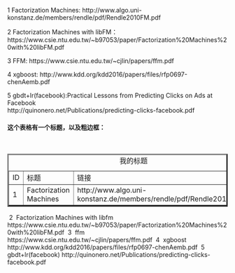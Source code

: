 <p>1 Factorization Machines: http://www.algo.uni-konstanz.de/members/rendle/pdf/Rendle2010FM.pdf</p>
<p>2 Factorization Machines with libFM： https://www.csie.ntu.edu.tw/~b97053/paper/Factorization%20Machines%20with%20libFM.pdf</p>
<p>3 FFM: https://www.csie.ntu.edu.tw/~cjlin/papers/ffm.pdf</p>
<p>4 xgboost: http://www.kdd.org/kdd2016/papers/files/rfp0697-chenAemb.pdf</p>
<p>5 gbdt+lr(facebook):Practical Lessons from Predicting Clicks on Ads at Facebook</br>http://quinonero.net/Publications/predicting-clicks-facebook.pdf</p>

<html>

<body>

<h4>这个表格有一个标题，以及粗边框：</h4>

<table border="3">
<caption>我的标题</caption>
<tr>
  <td>ID</td>
  <td>标题</td>
  <td>链接</td>
</tr>
  
<tr>
  <td>1</td>
  <td>Factorization Machines</td>
  <td>http://www.algo.uni-konstanz.de/members/rendle/pdf/Rendle2010FM.pdf</td>
</tr>
</table>

<tr>
  <td>2</td>
  <td>Factorization Machines with libfm</td>
  <td>https://www.csie.ntu.edu.tw/~b97053/paper/Factorization%20Machines%20with%20libFM.pdf</td>
</tr>
</table>


<tr>
  <td>3</td>
  <td>ffm</td>
  <td>https://www.csie.ntu.edu.tw/~cjlin/papers/ffm.pdf</td>
</tr>
</table>


<tr>
  <td>4</td>
  <td>xgboost</td>
  <td>http://www.kdd.org/kdd2016/papers/files/rfp0697-chenAemb.pdf</td>
</tr>
</table>


<tr>
  <td>5</td>
  <td>gbdt+lr(facebook)</td>
  <td>http://quinonero.net/Publications/predicting-clicks-facebook.pdf</td>
</tr>
</table>

</body>
</html>
